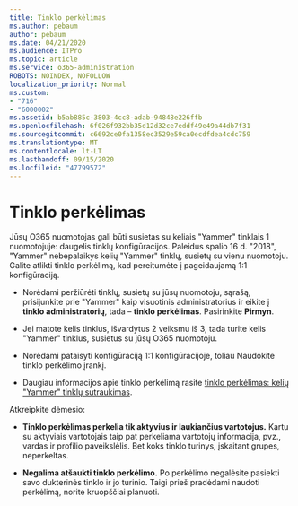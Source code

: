 ```yaml
---
title: Tinklo perkėlimas
ms.author: pebaum
author: pebaum
ms.date: 04/21/2020
ms.audience: ITPro
ms.topic: article
ms.service: o365-administration
ROBOTS: NOINDEX, NOFOLLOW
localization_priority: Normal
ms.custom:
- "716"
- "6000002"
ms.assetid: b5ab885c-3803-4cc8-adab-94848e226ffb
ms.openlocfilehash: 6f026f932bb35d12d32ce7eddf49e49a44db7f31
ms.sourcegitcommit: c6692ce0fa1358ec3529e59ca0ecdfdea4cdc759
ms.translationtype: MT
ms.contentlocale: lt-LT
ms.lasthandoff: 09/15/2020
ms.locfileid: "47799572"
---
```

# <a name="network-migration"></a>Tinklo perkėlimas

Jūsų O365 nuomotojas gali būti susietas su keliais "Yammer" tinklais 1 nuomotojuje: daugelis tinklų konfigūracijos. Paleidus spalio 16 d. "2018", "Yammer" nebepalaikys kelių "Yammer" tinklų, susietų su vienu nuomotoju. Galite atlikti tinklo perkėlimą, kad pereitumėte į pageidaujamą 1:1 konfigūraciją.
  
- Norėdami peržiūrėti tinklų, susietų su jūsų nuomotoju, sąrašą, prisijunkite prie "Yammer" kaip visuotinis administratorius ir eikite į **tinklo administratorių**, tada – **tinklo perkėlimas**. Pasirinkite **Pirmyn**.

- Jei matote kelis tinklus, išvardytus 2 veiksmu iš 3, tada turite kelis "Yammer" tinklus, susietus su jūsų O365 nuomotoju.

- Norėdami pataisyti konfigūraciją 1:1 konfigūracijoje, toliau Naudokite tinklo perkėlimo įrankį.

- Daugiau informacijos apie tinklo perkėlimą rasite [tinklo perkėlimas: kelių "Yammer" tinklų sutraukimas](https://docs.microsoft.com/yammer/configure-your-yammer-network/consolidate-multiple-yammer-networks).

Atkreipkite dėmesio:
  
- **Tinklo perkėlimas perkelia tik aktyvius ir laukiančius vartotojus.** Kartu su aktyviais vartotojais taip pat perkeliama vartotojų informacija, pvz., vardas ir profilio paveikslėlis. Bet koks tinklo turinys, įskaitant grupes, neperkeltas.

- **Negalima atšaukti tinklo perkėlimo.** Po perkėlimo negalėsite pasiekti savo dukterinės tinklo ir jo turinio. Taigi prieš pradėdami naudoti perkėlimą, norite kruopščiai planuoti.
